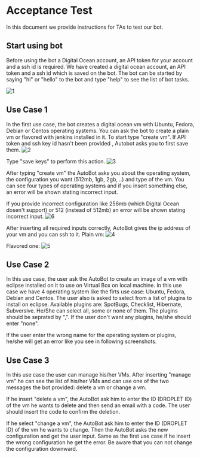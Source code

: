 # Acceptance Test

In this document we provide instructions for TAs to test our bot.

## Start using bot
Before using the bot  a Digital Ocean account, an API token for your account and a ssh id is required. We have created a digital ocean account, an API token and a ssh id which is saved on the bot. 
The bot can be started by saying "hi" or "hello" to the bot and type "help" to see the list of bot tasks.

![1](https://media.github.ncsu.edu/user/8135/files/e41a907a-cfe2-11e7-9efb-1026d63c310e)

## Use Case 1
In the first use case, the bot creates a digital ocean vm with Ubuntu, Fedora, Debian or Centos operating systems. You can ask the bot to create a plain vm or flavored with jenkins installed in it.
To start type "create vm". If API token and ssh key id hasn't been provided , Autobot asks you to first save them.
![2](https://media.github.ncsu.edu/user/8135/files/e775db98-cfe3-11e7-8d76-8324c74d83da)

Type "save keys" to perform this action.
![3](https://media.github.ncsu.edu/user/8135/files/96b15100-cfe4-11e7-8cfc-a92b49cfe7e7)

After typing "create vm" the AutoBot asks you about the operating system, the configuration you want (512mb, 1gb, 2gb, ..) and type of the vm.
You can see four types of operating systems and if you insert something else, an error will be shown stating incorrect input.

If you provide incorrect configuration like 256mb (which Digital Ocean dosen't support) or 512 (instead of 512mb) an error will be shown stating incorrect input.
![6](https://media.github.ncsu.edu/user/8135/files/80c3a04e-cfe6-11e7-9340-6c1d2bd305ad)

After inserting all required inputs correctly, AutoBot gives the ip address of your vm and you can ssh to it.
Plain vm:
![4](https://media.github.ncsu.edu/user/8135/files/a4e5f374-cfe5-11e7-88a6-18777a0cf86f)

Flavored one:
![5](https://media.github.ncsu.edu/user/8135/files/28b53b92-cfe6-11e7-9f03-e9cb10fe7bd2)

## Use Case 2

In this use case, the user ask the AutoBot to create an image of a vm with eclipse installed on it to use on Virtual Box on local machine. In this use case we have 4 operating system like the firts use case: Ubuntu, Fedora, Debian and Centos. The user also is asked to select from a list of plugins to install on eclipse. Available plugins are: SpotBugs, Checklist, Hibernate, Subversive. He/She can select all, some or none of them. The plugins should be seprated by ",". If the user don't want any plugins, he/she should enter "none".


If the user enter the wrong name for the operating system or plugins, he/she will get an error like you see in following screenshots.

## Use Case 3

In this use case the user can manage his/her VMs. After inserting "manage vm" he can see the list of his/her VMs and can use one of the two messages the bot provided: delete a vm or change a vm.

If he insert "delete a vm", the AutoBot ask him to enter the ID (DROPLET ID) of the vm he wants to delete and then send an email with a code. The user should insert the code to confirm the deletion.

If he select "change a vm", the AutoBot ask him to enter the ID (DROPLET ID) of the vm he wants to change. Then the AutoBot asks the new configuration and get the user input. Same as the first use case if he insert the wrong configuration he get the error. Be aware that you can not change the configuration downward.

